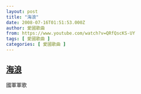 ```yaml
---
layout: post
title: "海浪"
date: 2008-07-16T01:51:53.000Z
author: 愛國歌曲
from: https://www.youtube.com/watch?v=QRfQscKS-UY
tags: [ 愛國歌曲 ]
categories: [ 愛國歌曲 ]
---
```

<!--1216173113000-->
[海浪](https://www.youtube.com/watch?v=QRfQscKS-UY)
------

<div>
國軍軍歌
</div>
